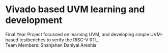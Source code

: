 # Vivado based UVM learning and development
Final Year Project focussed on learning UVM, and developing simple UVM-based testbenches to verify the RISC-V RTL.
<br>
Team Members:
Shahjahan
Daniyal Areshia
